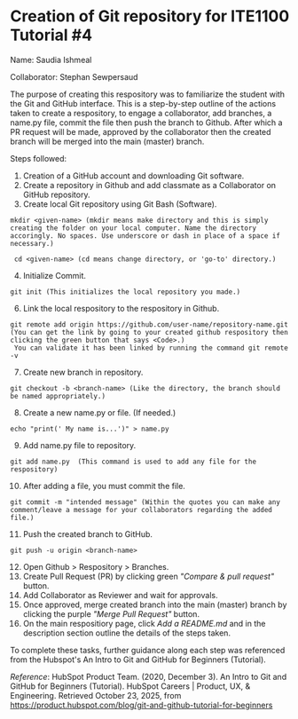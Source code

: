 # Creation of Git repository for ITE1100 Tutorial #4

Name: Saudia Ishmeal

Collaborator: Stephan Sewpersaud

The purpose of creating this respository was to familiarize the student with the Git and GitHub interface. This is a step-by-step outline of the actions taken to create a respository, to engage a collaborator, add branches, a name.py file, commit the file then push the branch to Github. After which a PR request will be made, approved by the collaborator then the created branch will be merged into the main (master) branch.

Steps followed: 
  1. Creation of a GitHub account and downloading Git software.
  2. Create a repository in Github and add classmate as a Collaborator on GitHub repository.
  3. Create local Git repository using Git Bash (Software).

    mkdir <given-name> (mkdir means make directory and this is simply creating the folder on your local computer. Name the directory accoringly. No spaces. Use underscore or dash in place of a space if necessary.)
     
     cd <given-name> (cd means change directory, or 'go-to' directory.)
     
  4. Initialize Commit.

    git init (This initializes the local repository you made.)

  6. Link the local respository to the respository in Github.

    git remote add origin https://github.com/user-name/repository-name.git (You can get the link by going to your created github respository then clicking the green button that says <Code>.)
     You can validate it has been linked by running the command git remote -v

  7. Create new branch in repository.
    
    git checkout -b <branch-name> (Like the directory, the branch should be named appropriately.)
     
  8. Create a new name.py or file. (If needed.)

    echo "print(' My name is...')" > name.py
      
  9. Add name.py file to  repository.

    git add name.py  (This command is used to add any file for the respository)
     
  10. After adding a file, you must commit the file.
     
    git commit -m "intended message" (Within the quotes you can make any comment/leave a message for your collaborators regarding the added file.)
    
  11. Push the created branch to GitHub.

    git push -u origin <branch-name> 
    
  12. Open Github > Respository > Branches.
  13. Create Pull Request (PR) by clicking green _"Compare & pull request"_ button.
  14. Add Collaborator as Reviewer and wait for approvals.
  15. Once approved, merge created branch into the main (master) branch by clicking the purple _"Merge Pull Request"_ button.
  16. On the main respositiory page, click _Add a README.md_ and in the description section outline the details of the steps taken.

To complete these tasks, further guidance along each step was referenced from the Hubspot's An Intro to Git and GitHub for Beginners (Tutorial). 

_Reference_:
HubSpot Product Team. (2020, December 3). An Intro to Git and GitHub for Beginners (Tutorial). HubSpot Careers | Product, UX, & Engineering. Retrieved October 23, 2025, from https://product.hubspot.com/blog/git-and-github-tutorial-for-beginners
